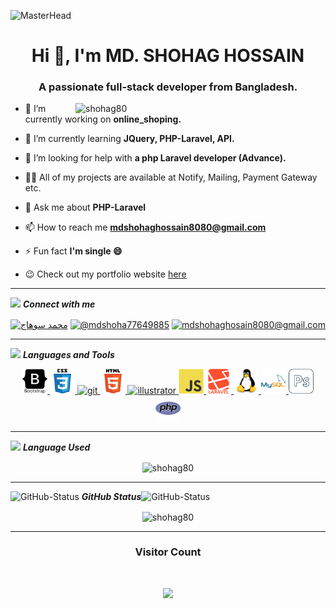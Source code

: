 ![MasterHead](https://user-images.githubusercontent.com/74038190/241765440-80728820-e06b-4f96-9c9e-9df46f0cc0a5.gif)
<h1 align="center">Hi 👋, I'm MD. SHOHAG HOSSAIN</h1>
<h3 align="center">A passionate full-stack developer from Bangladesh.</h3>
<img align="right" width="400" src="https://cdn.dribbble.com/users/1162077/screenshots/3848914/programmer.gif" alt="shohag80" />


- 🔭 I’m currently working on **online_shoping.**

- 🌱 I’m currently learning **JQuery, PHP-Laravel, API.**

- 🤝 I’m looking for help with **a php Laravel developer (Advance).**

- 👨‍💻 All of my projects are available at Notify, Mailing, Payment Gateway etc.

- 💬 Ask me about **PHP-Laravel**

- 📫 How to reach me **mdshohaghossain8080@gmail.com**

- ⚡ Fun fact **I'm single 😄**
  
- 😉 Check out my portfolio website [here]()  

<hr/>

<img src="https://media.giphy.com/media/ObNTw8Uzwy6KQ/giphy.gif" width="30px">&nbsp;***Connect with me***
<p align="center">
<a href="https://fb.com/محمد سوهاج" target="blank"><img align="center" src="https://raw.githubusercontent.com/rahuldkjain/github-profile-readme-generator/master/src/images/icons/Social/facebook.svg" alt="محمد سوهاج" height="30" width="40" /></a>
<a href="https://twitter.com/@mdshoha77649885" target="blank"><img align="center" src="https://raw.githubusercontent.com/rahuldkjain/github-profile-readme-generator/master/src/images/icons/Social/twitter.svg" alt="@mdshoha77649885" height="30" width="40" /></a>
<a href="https://linkedin.com/in/mdshohaghosain8080@gmail.com" target="blank"><img align="center" src="https://raw.githubusercontent.com/rahuldkjain/github-profile-readme-generator/master/src/images/icons/Social/linked-in-alt.svg" alt="mdshohaghosain8080@gmail.com" height="30" width="40" /></a>
</p>

<hr/>

<img src="https://media.giphy.com/media/ObNTw8Uzwy6KQ/giphy.gif" width="30px">&nbsp;***Languages and Tools***
<p align="center"> <a href="https://getbootstrap.com" target="_blank" rel="noreferrer"> <img src="https://raw.githubusercontent.com/devicons/devicon/master/icons/bootstrap/bootstrap-plain-wordmark.svg" alt="bootstrap" width="40" height="40"/> </a> <a href="https://www.w3schools.com/css/" target="_blank" rel="noreferrer"> <img src="https://raw.githubusercontent.com/devicons/devicon/master/icons/css3/css3-original-wordmark.svg" alt="css3" width="40" height="40"/> </a> <a href="https://git-scm.com/" target="_blank" rel="noreferrer"> <img src="https://www.vectorlogo.zone/logos/git-scm/git-scm-icon.svg" alt="git" width="40" height="40"/> </a> <a href="https://www.w3.org/html/" target="_blank" rel="noreferrer"> <img src="https://raw.githubusercontent.com/devicons/devicon/master/icons/html5/html5-original-wordmark.svg" alt="html5" width="40" height="40"/> </a> <a href="https://www.adobe.com/in/products/illustrator.html" target="_blank" rel="noreferrer"> <img src="https://www.vectorlogo.zone/logos/adobe_illustrator/adobe_illustrator-icon.svg" alt="illustrator" width="40" height="40"/> </a> <a href="https://developer.mozilla.org/en-US/docs/Web/JavaScript" target="_blank" rel="noreferrer"> <img src="https://raw.githubusercontent.com/devicons/devicon/master/icons/javascript/javascript-original.svg" alt="javascript" width="40" height="40"/> </a> <a href="https://laravel.com/" target="_blank" rel="noreferrer"> <img src="https://raw.githubusercontent.com/devicons/devicon/master/icons/laravel/laravel-plain-wordmark.svg" alt="laravel" width="40" height="40"/> </a> <a href="https://www.linux.org/" target="_blank" rel="noreferrer"> <img src="https://raw.githubusercontent.com/devicons/devicon/master/icons/linux/linux-original.svg" alt="linux" width="40" height="40"/> </a> <a href="https://www.mysql.com/" target="_blank" rel="noreferrer"> <img src="https://raw.githubusercontent.com/devicons/devicon/master/icons/mysql/mysql-original-wordmark.svg" alt="mysql" width="40" height="40"/> </a> <a href="https://www.photoshop.com/en" target="_blank" rel="noreferrer"> <img src="https://raw.githubusercontent.com/devicons/devicon/master/icons/photoshop/photoshop-line.svg" alt="photoshop" width="40" height="40"/> </a> <a href="https://www.php.net" target="_blank" rel="noreferrer"> <img src="https://raw.githubusercontent.com/devicons/devicon/master/icons/php/php-original.svg" alt="php" width="40" height="40"/> </a> </p>

<hr/>

<img src="https://media.giphy.com/media/ObNTw8Uzwy6KQ/giphy.gif" width="30px">&nbsp;***Language Used***
<p align="center"><img align="center" src="https://github-readme-stats.vercel.app/api/top-langs?username=shohag80&show_icons=true&locale=en&layout=compact" alt="shohag80" /></p>

<hr/>

<img src="https://media.giphy.com/media/8UHRm5oY4k4FDxq5QG/giphy.gif" width="30px" alt="GitHub-Status"/>&nbsp;<i><b>GitHub Status</b></i><img src="https://media.giphy.com/media/8UHRm5oY4k4FDxq5QG/giphy.gif" width="30px" alt="GitHub-Status"/></p>
</p>
<p align="center"><img align="center" width="40%" src="https://github-readme-streak-stats.herokuapp.com/?user=shohag80&" alt="shohag80" /></p>

<hr/>

<h3 align="center">Visitor Count</h3>
<br/>
<p align="center"> 
<a href="https://github.com/shohag80"><img src="https://profile-counter.glitch.me/shohag80/count.svg" style="height:auto; width:300px;"/></a><br/>
<br/>

